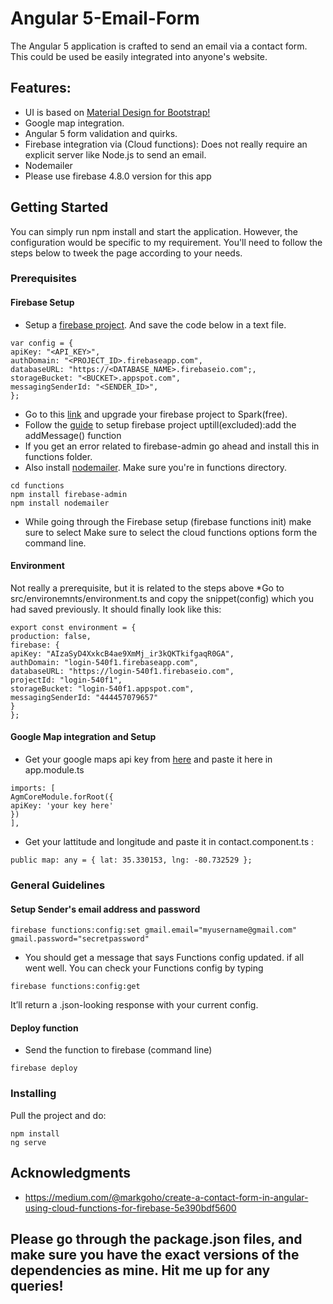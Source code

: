 # Angular 5-Email-Form

The Angular 5 application is crafted to send an email via a contact form. This could be used be easily integrated into anyone's website.

## Features:
* UI is based on [Material Design for Bootstrap!](https://mdbootstrap.com/angular)
* Google map integration.
* Angular 5 form validation and quirks.
* Firebase integration via (Cloud functions): Does not really require an explicit server like Node.js to send an email.
* Nodemailer
* Please use firebase 4.8.0 version for this app

## Getting Started

You can simply run npm install and start the application. However, the configuration would be specific to my requirement. You'll need
to follow the steps below to tweek the page according to your needs.

### Prerequisites
#### Firebase Setup ####
* Setup a [firebase project](https://firebase.google.com/docs/web/setup). And save the code below in a text file.
```
var config = {
apiKey: "<API_KEY>",
authDomain: "<PROJECT_ID>.firebaseapp.com",
databaseURL: "https://<DATABASE_NAME>.firebaseio.com";,
storageBucket: "<BUCKET>.appspot.com",
messagingSenderId: "<SENDER_ID>",
};

```
* Go to this [link](https://firebase.google.com/pricing/) and upgrade your firebase project to Spark(free).
* Follow the [guide](https://firebase.google.com/docs/functions/get-started) to setup firebase project uptill(excluded):add the addMessage() function
* If you get an error related to firebase-admin go ahead and install this in functions folder.
* Also install [nodemailer](https://nodemailer.com/about/). Make sure you're in functions directory.

```
cd functions
npm install firebase-admin
npm install nodemailer
```
* While going through the Firebase setup (firebase functions init) make sure to select Make sure to select the cloud functions options form the command line.

#### Environment ####
Not really a prerequisite, but it is related to the steps above
*Go to src/environemnts/environment.ts and copy the snippet(config) which you had saved previously. It should finally look like this:
```
export const environment = {
production: false,
firebase: {
apiKey: "AIzaSyD4XxkcB4ae9XmMj_ir3kQKTkifgaqR0GA",
authDomain: "login-540f1.firebaseapp.com",
databaseURL: "https://login-540f1.firebaseio.com",
projectId: "login-540f1",
storageBucket: "login-540f1.appspot.com",
messagingSenderId: "444457079657"
}
};
```
#### Google Map integration and Setup ####
* Get your google maps api key from [here](https://developers.google.com/maps/documentation/javascript/get-api-key?hl=en#key) and paste it here in app.module.ts
```
imports: [
AgmCoreModule.forRoot({
apiKey: 'your key here'
})
],
```
* Get your lattitude and longitude and paste it in contact.component.ts :
```
public map: any = { lat: 35.330153, lng: -80.732529 };
```

### General Guidelines
#### Setup Sender's email address and password ####
```
firebase functions:config:set gmail.email="myusername@gmail.com" gmail.password="secretpassword"
```
* You should get a message that says Functions config updated. if all went well. You can check your Functions config by typing
```
firebase functions:config:get
```
It’ll return a .json-looking response with your current config.

#### Deploy function ####
* Send the function to firebase (command line)
```
firebase deploy
```
### Installing

Pull the project and do:

```
npm install
ng serve
```

## Acknowledgments

* https://medium.com/@markgoho/create-a-contact-form-in-angular-using-cloud-functions-for-firebase-5e390bdf5600

## Please go through the package.json files, and make sure you have the exact versions of the dependencies as mine. Hit me up for any queries!
